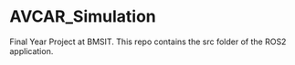 # AVCAR_Simulation
Final Year Project at BMSIT.  This repo contains the src folder of the ROS2 application. 
